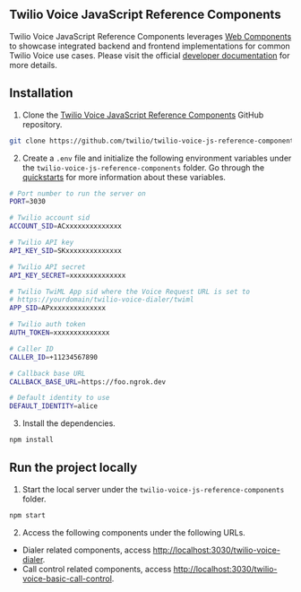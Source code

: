 ## Twilio Voice JavaScript Reference Components

Twilio Voice JavaScript Reference Components leverages [Web Components](https://developer.mozilla.org/en-US/docs/Web/API/Web_components) to showcase integrated backend and frontend implementations for common Twilio Voice use cases. Please visit the official [developer documentation](https://www.twilio.com/docs/voice/sdks/javascript/reference-components) for more details.

## Installation

1. Clone the [Twilio Voice JavaScript Reference Components](https://github.com/twilio/twilio-voice-js-reference-components) GitHub repository.

```bash
git clone https://github.com/twilio/twilio-voice-js-reference-components.git
```

2. Create a `.env` file and initialize the following environment variables under the `twilio-voice-js-reference-components` folder. Go through the [quickstarts](https://www.twilio.com/docs/voice/sdks/javascript/get-started) for more information about these variables.

```bash
# Port number to run the server on
PORT=3030

# Twilio account sid
ACCOUNT_SID=ACxxxxxxxxxxxxxx

# Twilio API key
API_KEY_SID=SKxxxxxxxxxxxxxx

# Twilio API secret
API_KEY_SECRET=xxxxxxxxxxxxxx

# Twilio TwiML App sid where the Voice Request URL is set to
# https://yourdomain/twilio-voice-dialer/twiml
APP_SID=APxxxxxxxxxxxxxx

# Twilio auth token
AUTH_TOKEN=xxxxxxxxxxxxxx

# Caller ID
CALLER_ID=+11234567890

# Callback base URL
CALLBACK_BASE_URL=https://foo.ngrok.dev

# Default identity to use
DEFAULT_IDENTITY=alice
```

3. Install the dependencies.

```bash
npm install
```

## Run the project locally

1. Start the local server under the `twilio-voice-js-reference-components` folder.

```bash
npm start
```

2. Access the following components under the following URLs.

- Dialer related components, access [http://localhost:3030/twilio-voice-dialer](http://localhost:3030/twilio-voice-dialer).
- Call control related components, access [http://localhost:3030/twilio-voice-basic-call-control](http://localhost:3030/twilio-voice-basic-call-control).

